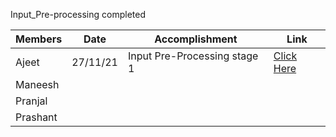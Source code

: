 Input_Pre-processing completed   

Members | Date | Accomplishment | Link |  
--- | --- | --- | --- |
Ajeet | 27/11/21 | Input Pre-Processing stage 1 | [Click Here](https://github.com/prashant070800/Final-year-project/blob/main/Software/Source%20Code/Frame_Extract.py) |
Maneesh |  |  |  |  |
Pranjal |  |  |  |  |
Prashant |  |  |  |  |
